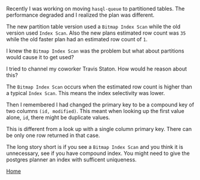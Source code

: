 Recently I was working on moving `hasql-queue` to partitioned tables. The performance degraded and I realized the plan was different.

The new partition table version used a `Bitmap Index Scan` while the old version used `Index Scan`. Also the new plans estimated row count was `35` while the old faster plan had an estimated row count of `1`.

I knew the `Bitmap Index Scan` was the problem but what about partitions would cause it to get used?

I tried to channel my coworker Travis Staton. How would he reason about this?

The `Bitmap Index Scan` occurs when the estimated row count is higher than a typical `Index Scan`. This means the index selectivity was lower.

Then I remembered I had changed the primary key to be a compound key of two columns `(id, modified)`. This meant when looking up the first value alone, `id`, there might be duplicate values.

This is different from a look up with a single column primary key. There can be only one row returned in that case.

The long story short is if you see a `Bitmap Index Scan` and you think it is unnecessary, see if you have compound index. You might need to give the postgres planner an index with sufficent uniqueness.

[Home](../index.html)

